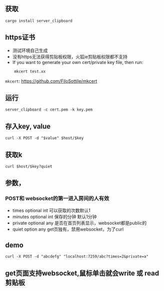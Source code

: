 
## 获取

``
    cargo install server_clipboard
``

## https证书

- 测试环境自己生成
- 没有https无法获得剪贴板权限，火狐ie剪贴板权限都不支持
- If you want to generate your own cert/private key file, then run:


```bash
    mkcert test.xx
```

`mkcert`: https://github.com/FiloSottile/mkcert


## 运行
``
    server_clipboard -c cert.pem -k key.pem
``

## 存入key, value<br>
``
    curl -X POST -d "$value" $host/$key
``

## 获取k 
``
    curl $host/$key?quiet
``
## 参数，
### POST和 websocket的第一进入房间的人有效
- times optional int  可以获取的次数默认1 
- minutes optional int 保存的分钟 默认1分钟    
- private optional any 是否在首页列表显示，websocket都是public的
- quiet option any get页独有，禁用websocket，为了curl

## demo 

``
curl -X POST -d "abcdefg" "localhost:7259/abc?times=2&private=a" 
``
## get页面支持websocket,鼠标单击就会write 或 read 剪贴板

